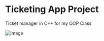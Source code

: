 # Ticketing App Project

Ticket manager in C++ for my OOP Class

![image](https://github.com/draghici05/ticketingappproj/assets/147331173/ef60a4e2-e354-46b4-b9cd-debb9439962f)
